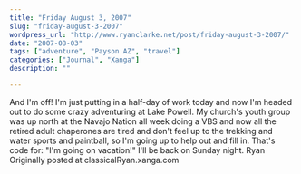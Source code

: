 ```yaml
---
title: "Friday August 3, 2007"
slug: "friday-august-3-2007"
wordpress_url: "http://www.ryanclarke.net/post/friday-august-3-2007/"
date: "2007-08-03"
tags: ["adventure", "Payson AZ", "travel"]
categories: ["Journal", "Xanga"]
description: ""

---
```


And I'm off!
I'm just putting in a half-day of work today and now I'm headed out to do some crazy adventuring at Lake Powell. My church's youth group was up north at the Navajo Nation all week doing a VBS and now all the retired adult chaperones are tired and don't feel up to the trekking and water sports and paintball, so I'm going up to help out and fill in. That's code for: "I'm going on vacation!" I'll be back on Sunday night.
Ryan
Originally posted at classicalRyan.xanga.com

